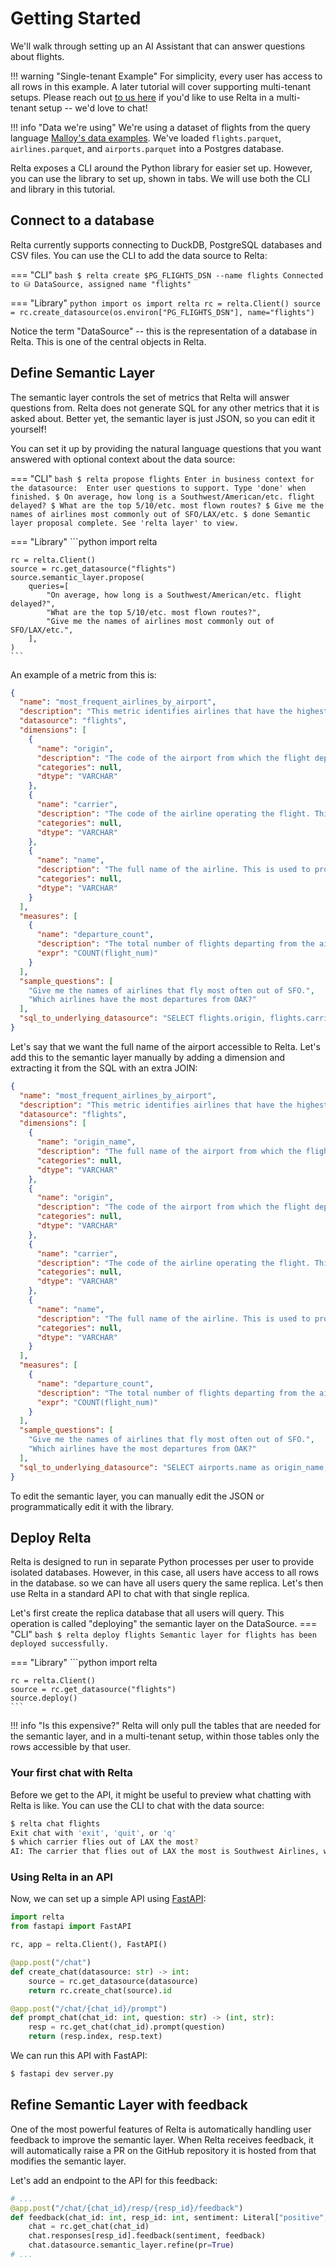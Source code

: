 # Getting Started

We'll walk through setting up an AI Assistant that can answer questions about flights. 

!!! warning "Single-tenant Example"
    For simplicity, every user has access to all rows in this example. A later tutorial will cover supporting multi-tenant setups.
    Please reach out [to us here](https://www.relta.dev/#:~:text=the%20semantic%20layer.-,Get%20in%20touch,-Name) if you'd like to use Relta in a multi-tenant setup -- we'd love to chat!

!!! info "Data we're using"
    We're using a dataset of flights from the query language [Malloy's data examples](https://github.com/malloydata/malloy-samples/tree/main/data).
    We've loaded `flights.parquet`, `airlines.parquet`, and `airports.parquet` into a Postgres database.
    <!-- todo: head of the data -->

Relta exposes a CLI around the Python library for easier set up. 
However, you can use the library to set up, shown in tabs. 
We will use both the CLI and library in this tutorial.

## Connect to a database

Relta currently supports connecting to DuckDB, PostgreSQL databases and CSV files. You can use the CLI to add the data source to Relta:

=== "CLI"
    <!-- termynal -->
    ```bash
    $ relta create $PG_FLIGHTS_DSN --name flights
    Connected to ⛁ DataSource, assigned name "flights"
    ```

=== "Library"
    ```python
    import os
    import relta
    rc = relta.Client()
    source = rc.create_datasource(os.environ["PG_FLIGHTS_DSN"], name="flights")
    ```

Notice the term "DataSource" -- this is the representation of a database in Relta. This is one of the central objects in Relta.

## Define Semantic Layer

The semantic layer controls the set of metrics that Relta will answer questions from. 
Relta does not generate SQL for any other metrics that it is asked about. Better yet, the semantic layer is just JSON, so you can edit it yourself!

You can set it up by providing the natural language questions that you want answered with optional context about the data source:

=== "CLI"
    <!-- termynal -->
    ```bash
    $ relta propose flights
    Enter in business context for the datasource: 
    Enter user questions to support. Type 'done' when finished.
    $ On average, how long is a Southwest/American/etc. flight delayed?
    $ What are the top 5/10/etc. most flown routes?
    $ Give me the names of airlines most commonly out of SFO/LAX/etc.
    $ done
    Semantic layer proposal complete. See 'relta layer' to view.
    ```

=== "Library"
    ```python
    import relta

    rc = relta.Client()
    source = rc.get_datasource("flights")
    source.semantic_layer.propose(
        queries=[
            "On average, how long is a Southwest/American/etc. flight delayed?",
            "What are the top 5/10/etc. most flown routes?",
            "Give me the names of airlines most commonly out of SFO/LAX/etc.",
        ],
    )
    ```

An example of a metric from this is:

```json
{
  "name": "most_frequent_airlines_by_airport",
  "description": "This metric identifies airlines that have the highest number of departures from specific airports. It helps in understanding airline activity at different airports.",
  "datasource": "flights",
  "dimensions": [
    {
      "name": "origin",
      "description": "The code of the airport from which the flight departs. This is used to filter flights by departure airport.",
      "categories": null,
      "dtype": "VARCHAR"
    },
    {
      "name": "carrier",
      "description": "The code of the airline operating the flight. This is used to identify the airline for which the departure count is being calculated.",
      "categories": null,
      "dtype": "VARCHAR"
    },
    {
      "name": "name",
      "description": "The full name of the airline. This is used to provide a human-readable name for the airline.",
      "categories": null,
      "dtype": "VARCHAR"
    }
  ],
  "measures": [
    {
      "name": "departure_count",
      "description": "The total number of flights departing from the airport by the airline. This is calculated as the count of flight records for each airline and airport.",
      "expr": "COUNT(flight_num)"
    }
  ],
  "sample_questions": [
    "Give me the names of airlines that fly most often out of SFO.",
    "Which airlines have the most departures from OAK?"
  ],
  "sql_to_underlying_datasource": "SELECT flights.origin, flights.carrier, carriers.name, flights.flight_num FROM public.flights JOIN public.carriers ON flights.carrier = carriers.code"
}
```

Let's say that we want the full name of the airport accessible to Relta. Let's add this to the semantic layer manually by adding a dimension and extracting it from the SQL with an extra JOIN:

```json hl_lines="6-11 42"
{
  "name": "most_frequent_airlines_by_airport",
  "description": "This metric identifies airlines that have the highest number of departures from specific airports. It helps in understanding airline activity at different airports.",
  "datasource": "flights",
  "dimensions": [
    {
      "name": "origin_name",
      "description": "The full name of the airport from which the flight departs. This is used to filter flights by departure airport.",
      "categories": null,
      "dtype": "VARCHAR"
    },
    {
      "name": "origin",
      "description": "The code of the airport from which the flight departs. This is used to filter flights by departure airport.",
      "categories": null,
      "dtype": "VARCHAR"
    },
    {
      "name": "carrier",
      "description": "The code of the airline operating the flight. This is used to identify the airline for which the departure count is being calculated.",
      "categories": null,
      "dtype": "VARCHAR"
    },
    {
      "name": "name",
      "description": "The full name of the airline. This is used to provide a human-readable name for the airline.",
      "categories": null,
      "dtype": "VARCHAR"
    }
  ],
  "measures": [
    {
      "name": "departure_count",
      "description": "The total number of flights departing from the airport by the airline. This is calculated as the count of flight records for each airline and airport.",
      "expr": "COUNT(flight_num)"
    }
  ],
  "sample_questions": [
    "Give me the names of airlines that fly most often out of SFO.",
    "Which airlines have the most departures from OAK?"
  ],
  "sql_to_underlying_datasource": "SELECT airports.name as origin_name, flights.origin, flights.carrier, carriers.name, flights.flight_num FROM public.flights JOIN public.carriers ON flights.carrier = carriers.code JOIN public.airports ON flights.origin = airports.code"
}
```


To edit the semantic layer, you can manually edit the JSON or programmatically edit it with the library.

## Deploy Relta

Relta is designed to run in separate Python processes per user to provide isolated databases. 
However, in this case, all users have access to all rows in the database. so we can have all users query the same replica. Let's then use Relta in a standard API to chat with that single replica.

Let's first create the replica database that all users will query. This operation is called "deploying" the semantic layer on the DataSource.
=== "CLI"
    <!-- termynal -->
    ```bash
    $ relta deploy flights
    Semantic layer for flights has been deployed successfully.
    ```

=== "Library"
    ```python
    import relta

    rc = relta.Client()
    source = rc.get_datasource("flights")
    source.deploy()
    ```

!!! info "Is this expensive?"
    Relta will only pull the tables that are needed for the semantic layer, and in a multi-tenant setup, within those tables only the rows accessible by that user.

### Your first chat with Relta

Before we get to the API, it might be useful to preview what chatting with Relta is like. You can use the CLI to chat with the data source:

```bash
$ relta chat flights
Exit chat with 'exit', 'quit', or 'q'
$ which carrier flies out of LAX the most?
AI: The carrier that flies out of LAX the most is Southwest Airlines, with a total of 4,282 departures.
```

### Using Relta in an API

Now, we can set up a simple API using [FastAPI](https://fastapi.tiangolo.com/):

```python
import relta
from fastapi import FastAPI

rc, app = relta.Client(), FastAPI()

@app.post("/chat")
def create_chat(datasource: str) -> int:
    source = rc.get_datasource(datasource)
    return rc.create_chat(source).id

@app.post("/chat/{chat_id}/prompt")
def prompt_chat(chat_id: int, question: str) -> (int, str):
    resp = rc.get_chat(chat_id).prompt(question)
    return (resp.index, resp.text)
```
<!-- TODO: consider example with full state if that is the expected output. -->

We can run this API with FastAPI:

```bash
$ fastapi dev server.py
```


## Refine Semantic Layer with feedback
One of the most powerful features of Relta is automatically handling user feedback to improve the semantic layer. When Relta receives feedback, it will automatically raise a PR on the GitHub repository it is hosted from that modifies the semantic layer.

Let's add an endpoint to the API for this feedback:
```python
# ...
@app.post("/chat/{chat_id}/resp/{resp_id}/feedback")
def feedback(chat_id: int, resp_id: int, sentiment: Literal["positive", "negative"], feedback: str) -> None:
    chat = rc.get_chat(chat_id)
    chat.responses[resp_id].feedback(sentiment, feedback)
    chat.datasource.semantic_layer.refine(pr=True)
# ...
```

<!-- NOTE: this code block might not work!
chat = rc.get_chat(chat_id)
chat.responses[resp_id].feedback(sentiment, feedback)
source = rc.get_datasource(chat.datasource.name)
source.semantic_layer.refine(pr=True)

source might be a diff object than chat.source, and especially source.semantic_layer could be a diff object than chat.datasource.semantic_layer
look for better ways to do the refinement code -->




<!-- ## Sample Frontend with assistant-ui -->
<!-- TODO: Full Code -->